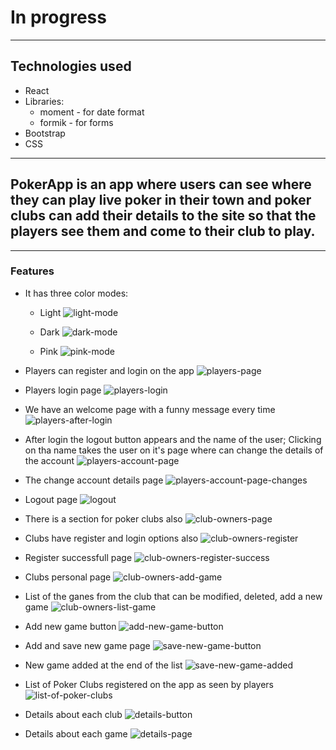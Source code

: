 # In progress
*****

## Technologies used
* React
* Libraries:
    * moment - for date format 
    * formik - for forms
* Bootstrap 
* CSS

*****
## PokerApp is an app where users can see where they can play live poker in their town and poker clubs can add their details to the site so that the players see them and come to their club to play.

*****

### Features
* It has three color modes:
   * Light
   ![light-mode](https://user-images.githubusercontent.com/57388336/132667664-45426b50-8f69-4e3c-b24f-28254b9eb69f.jpg)

   * Dark
   ![dark-mode](https://user-images.githubusercontent.com/57388336/132667922-46469e40-16a8-458c-99d9-b10b9f059bff.jpg)

   * Pink
   ![pink-mode](https://user-images.githubusercontent.com/57388336/132667989-374be440-b004-4003-9dce-4063158f50d5.jpg)


* Players can register and login on the app
   ![players-page](https://user-images.githubusercontent.com/57388336/132668083-f36fbf18-0ed4-4e91-9823-88e92dd25a99.jpg)

* Players login page
   ![players-login](https://user-images.githubusercontent.com/57388336/132668187-1d84a5dc-44a1-4136-9069-901f3b2101b9.jpg)


* We have an welcome page with a funny message every time
   ![players-after-login](https://user-images.githubusercontent.com/57388336/132668262-aa85d8a6-eb81-4034-baa4-5b7558ff21d7.jpg)

* After login the logout button appears and the name of the user; Clicking on tha name takes the user on it's page where can change the details of the account
   ![players-account-page](https://user-images.githubusercontent.com/57388336/132668671-fdc1d924-710f-46d7-ba9e-ec130d40b702.jpg)

* The change account details page
   ![players-account-page-changes](https://user-images.githubusercontent.com/57388336/132668791-6e15734f-2c6a-4f8e-9f1d-8d9fddfafed3.jpg)

* Logout page
   ![logout](https://user-images.githubusercontent.com/57388336/132668884-538af77d-7c6d-4f02-b258-9de3edf3c6e9.jpg)


* There is a section for poker clubs also
   ![club-owners-page](https://user-images.githubusercontent.com/57388336/132669015-8fb64e90-dd6c-402b-b054-b6a438e0545e.jpg)

* Clubs have register and login options also
   ![club-owners-register](https://user-images.githubusercontent.com/57388336/132669266-1e52d69f-6c84-4bbb-a080-b15b63a29f3f.jpg)

* Register successfull page
   ![club-owners-register-success](https://user-images.githubusercontent.com/57388336/132669325-c4d58389-fec4-4ca3-af78-e084c97142eb.jpg)

* Clubs personal page
   ![club-owners-add-game](https://user-images.githubusercontent.com/57388336/132670141-71b87704-cd6a-45c9-9c06-27d386ebe3af.jpg)

* List of the ganes from the club that can be modified, deleted, add a new game
   ![club-owners-list-game](https://user-images.githubusercontent.com/57388336/132670312-260a044b-c0a5-48c9-bc54-e538001f87c1.jpg)

* Add new game button
   ![add-new-game-button](https://user-images.githubusercontent.com/57388336/132670393-17535827-22d4-4f7d-bce8-b22bb8009a74.jpg)

* Add and save new game page
   ![save-new-game-button](https://user-images.githubusercontent.com/57388336/132670483-1a149b0e-2ae1-42fe-923e-8ca22e59365b.jpg)

* New game added at the end of the list
   ![save-new-game-added](https://user-images.githubusercontent.com/57388336/132670554-cec5dcbb-c8a8-4847-b679-90d36a3a2664.jpg)

* List of Poker Clubs registered on the app as seen by players
   ![list-of-poker-clubs](https://user-images.githubusercontent.com/57388336/132670676-ee4f3b0e-cc8b-4d0d-9695-00fba0f497f4.jpg)

* Details about each club 
   ![details-button](https://user-images.githubusercontent.com/57388336/132670747-6fc08602-01ec-4e58-aaae-40a3cd7bb54f.jpg)

* Details about each game
   ![details-page](https://user-images.githubusercontent.com/57388336/132670793-1911bf7e-19f1-44f6-a93b-ad6479c1b8ce.jpg)




